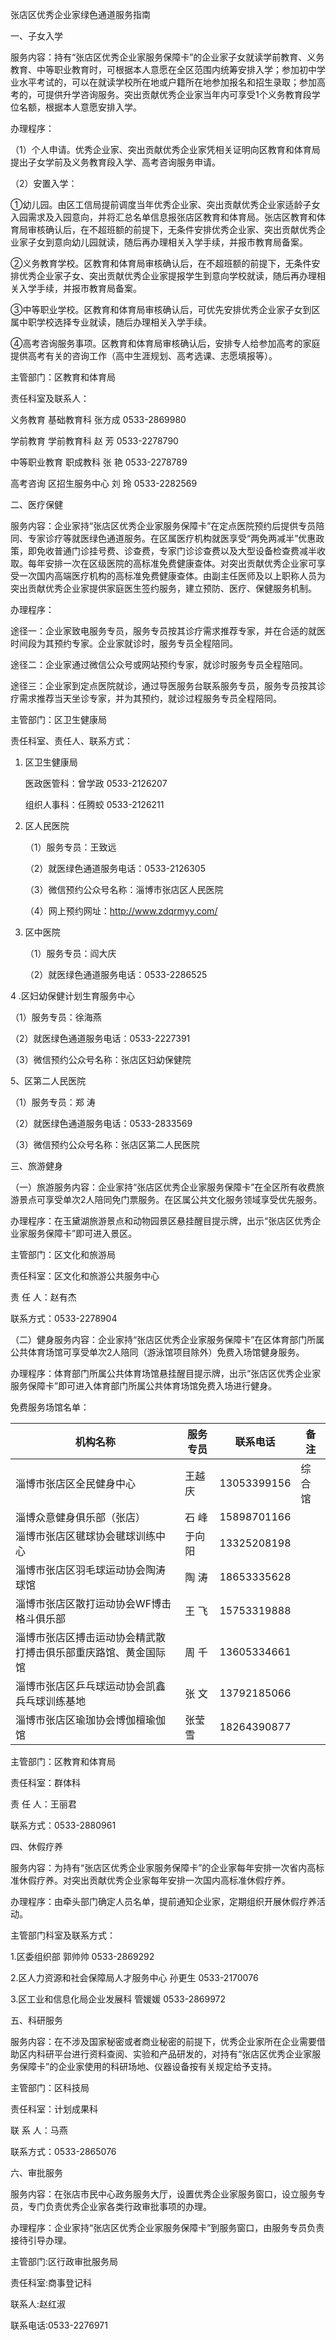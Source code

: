  

张店区优秀企业家绿色通道服务指南


一、子女入学

服务内容：持有“张店区优秀企业家服务保障卡”的企业家子女就读学前教育、义务教育、中等职业教育时，可根据本人意愿在全区范围内统筹安排入学；参加初中学业水平考试的，可以在就读学校所在地或户籍所在地参加报名和招生录取；参加高考的，可提供升学咨询服务。突出贡献优秀企业家当年内可享受1个义务教育段学位名额，根据本人意愿安排入学。

办理程序：

（1）个人申请。优秀企业家、突出贡献优秀企业家凭相关证明向区教育和体育局提出子女学前及义务教育段入学、高考咨询服务申请。

（2）安置入学：

①幼儿园。由区工信局提前调度当年优秀企业家、突出贡献优秀企业家适龄子女入园需求及入园意向，并将汇总名单信息报张店区教育和体育局。张店区教育和体育局审核确认后，在不超班额的前提下，无条件安排优秀企业家、突出贡献优秀企业家子女到意向幼儿园就读，随后再办理相关入学手续，并报市教育局备案。 

②义务教育学校。区教育和体育局审核确认后，在不超班额的前提下，无条件安排优秀企业家子女、突出贡献优秀企业家提报学生到意向学校就读，随后再办理相关入学手续，并报市教育局备案。

③中等职业学校。区教育和体育局审核确认后，可优先安排优秀企业家子女到区属中职学校选择专业就读，随后办理相关入学手续。

④高考咨询服务事项。区教育和体育局审核确认后，安排专人给参加高考的家庭提供高考有关的咨询工作（高中生涯规划、高考选课、志愿填报等）。

主管部门：区教育和体育局

责任科室及联系人：

义务教育    基础教育科    张方成  0533-2869980

学前教育    学前教育科   赵  芳  0533-2278790

中等职业教育  职成教科     张  艳  0533-2278789

高考咨询    区招生服务中心  刘  玲  0533-2282569

二、医疗保健

服务内容：企业家持“张店区优秀企业家服务保障卡”在定点医院预约后提供专员陪同、专家诊疗等就医绿色通道服务。在区属医疗机构就医享受“两免两减半”优惠政策，即免收普通门诊挂号费、诊查费，专家门诊诊查费以及大型设备检查费减半收取。每年安排一次在区级医院的高标准免费健康查体。对突出贡献优秀企业家可享受一次国内高端医疗机构的高标准免费健康查体。由副主任医师及以上职称人员为突出贡献优秀企业家提供家庭医生签约服务，建立预防、医疗、保健服务机制。

办理程序：

途径一：企业家致电服务专员，服务专员按其诊疗需求推荐专家，并在合适的就医时间段为其预约专家。企业家就诊时，服务专员全程陪同。

途径二：企业家通过微信公众号或网站预约专家，就诊时服务专员全程陪同。

途径三：企业家到定点医院就诊，通过导医服务台联系服务专员，服务专员按其诊疗需求推荐当天坐诊专家，并为其预约，就诊过程服务专员全程陪同。

主管部门：区卫生健康局

责任科室、责任人、联系方式：

1. 区卫生健康局

   医政医管科：曾学政 0533-2126207

   组织人事科：任腾蛟 0533-2126211

2. 区人民医院

   （1）服务专员：王致远

   （2）就医绿色通道服务电话：0533-2126305

   （3）微信预约公众号名称：淄博市张店区人民医院

   （4）网上预约网址：http://www.zdqrmyy.com/

3. 区中医院

   （1）服务专员：阎大庆

   （2）就医绿色通道服务电话：0533-2286525

4 .区妇幼保健计划生育服务中心

（1）服务专员：徐海燕

（2）就医绿色通道服务电话：0533-2227391

（3）微信预约公众号名称：张店区妇幼保健院

5、区第二人民医院

（1）服务专员：郑  涛

（2）就医绿色通道服务电话：0533-2833569

（3）微信预约公众号名称：张店区第二人民医院

三、旅游健身

（一）旅游服务内容：企业家持“张店区优秀企业家服务保障卡”在全区所有收费旅游景点可享受单次2人陪同免门票服务。在区属公共文化服务领域享受优先服务。

办理程序：在玉黛湖旅游景点和动物园景区悬挂醒目提示牌，出示“张店区优秀企业家服务保障卡”即可进入景区。

主管部门：区文化和旅游局

责任科室：区文化和旅游公共服务中心

责 任 人：赵有杰

联系方式：0533-2278904

（二）健身服务内容：企业家持“张店区优秀企业家服务保障卡”在区体育部门所属公共体育场馆可享受单次2人陪同（游泳馆项目除外）免费入场馆健身服务。

办理程序：体育部门所属公共体育场馆悬挂醒目提示牌，出示“张店区优秀企业家服务保障卡”即可进入体育部门所属公共体育场馆免费入场进行健身。

免费服务场馆名单：

| 机构名称                                                     | 服务专员 | 联系电话    | 备注   |
| ------------------------------------------------------------ | -------- | ----------- | ------ |
| 淄博市张店区全民健身中心                                     | 王越庆   | 13053399156 | 综合馆 |
| 淄博众意健身俱乐部（张店）                                   | 石  峰   | 15898701166 |        |
| 淄博市张店区毽球协会毽球训练中心                             | 于向阳   | 13325208198 |        |
| 淄博市张店区羽毛球运动协会陶涛球馆                           | 陶  涛   | 18653335628 |        |
| 淄博市张店区散打运动协会WF博击格斗俱乐部                     | 王  飞   | 15753319888 |        |
| 淄博市张店区搏击运动协会精武散打搏击俱乐部重庆路馆、黄金国际馆 | 周  千   | 13605334661 |        |
| 淄博市张店区乒乓球运动协会凯鑫兵乓球训练基地                 | 张  文   | 13792185066 |        |
| 淄博市张店区瑜珈协会博伽檀瑜伽馆                             | 张莹雪   | 18264390877 |        |

主管部门：区教育和体育局

责任科室：群体科

责 任 人：王丽君

联系方式：0533-2880961

四、休假疗养

服务内容：为持有“张店区优秀企业家服务保障卡”的企业家每年安排一次省内高标准休假疗养。对突出贡献优秀企业家每年安排一次国内高标准休假疗养。

办理程序：由牵头部门确定人员名单，提前通知企业家，定期组织开展休假疗养活动。

主管部门科室及联系方式：

1.区委组织部  郭帅帅 0533-2869292

2.区人力资源和社会保障局人才服务中心  孙更生 0533-2170076

3.区工业和信息化局企业发展科  管媛媛 0533-2869972

五、科研服务

服务内容：在不涉及国家秘密或者商业秘密的前提下，优秀企业家所在企业需要借助区内科研平台进行资料查阅、实验和产品研发的，对持有“张店区优秀企业家服务保障卡”的企业家使用的科研场地、仪器设备按有关规定给予支持。

主管部门：区科技局

责任科室：计划成果科

联 系 人：马燕

联系方式：0533-2865076

六、审批服务

服务内容：在张店市民中心政务服务大厅，设置优秀企业家服务窗口，设立服务专员，专门负责优秀企业家各类行政审批事项的办理。

办理程序：企业家持“张店区优秀企业家服务保障卡”到服务窗口，由服务专员负责接待引导办理。

主管部门:区行政审批服务局

责任科室:商事登记科

联系人:赵红淑

联系电话:0533-2276971